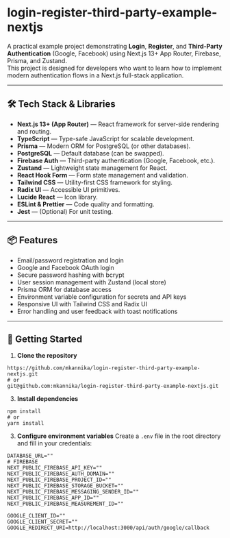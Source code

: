 # login-register-third-party-example-nextjs

A practical example project demonstrating **Login**, **Register**, and **Third-Party Authentication** (Google, Facebook) using Next.js 13+ App Router, Firebase, Prisma, and Zustand.  
This project is designed for developers who want to learn how to implement modern authentication flows in a Next.js full-stack application.

---

## 🛠️ Tech Stack & Libraries

- **Next.js 13+ (App Router)** — React framework for server-side rendering and routing.
- **TypeScript** — Type-safe JavaScript for scalable development.
- **Prisma** — Modern ORM for PostgreSQL (or other databases).
- **PostgreSQL** — Default database (can be swapped).
- **Firebase Auth** — Third-party authentication (Google, Facebook, etc.).
- **Zustand** — Lightweight state management for React.
- **React Hook Form** — Form state management and validation.
- **Tailwind CSS** — Utility-first CSS framework for styling.
- **Radix UI** — Accessible UI primitives.
- **Lucide React** — Icon library.
- **ESLint & Prettier** — Code quality and formatting.
- **Jest** — (Optional) For unit testing.

---

## 📦 Features

- Email/password registration and login
- Google and Facebook OAuth login
- Secure password hashing with bcrypt
- User session management with Zustand (local store)
- Prisma ORM for database access
- Environment variable configuration for secrets and API keys
- Responsive UI with Tailwind CSS and Radix UI
- Error handling and user feedback with toast notifications

---

## 🚀 Getting Started

1. **Clone the repository**
```
https://github.com/mkannika/login-register-third-party-example-nextjs.git
# or
git@github.com:mkannika/login-register-third-party-example-nextjs.git
```

3. **Install dependencies**
```
npm install
# or
yarn install
```
3. **Configure environment variables**
Create a `.env` file in the root directory and fill in your credentials:
```
DATABASE_URL=""
# FIREBASE
NEXT_PUBLIC_FIREBASE_API_KEY=""
NEXT_PUBLIC_FIREBASE_AUTH_DOMAIN=""
NEXT_PUBLIC_FIREBASE_PROJECT_ID=""
NEXT_PUBLIC_FIREBASE_STORAGE_BUCKET=""
NEXT_PUBLIC_FIREBASE_MESSAGING_SENDER_ID=""
NEXT_PUBLIC_FIREBASE_APP_ID=""
NEXT_PUBLIC_FIREBASE_MEASUREMENT_ID=""

GOOGLE_CLIENT_ID=""
GOOGLE_CLIENT_SECRET=""
GOOGLE_REDIRECT_URI=http://localhost:3000/api/auth/google/callback
```
